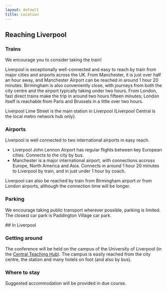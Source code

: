 ```yaml
---
layout: default
title: Location
---
```


<div class="row">
    <div class="col-md-6" markdown="1">

## Reaching Liverpool

### Trains
We encourage you to consider taking the train!

Liverpool is exceptionally well-connected and easy to reach by train from major cities and airports across the UK. From Manchester, it is just over half an hour away, and Manchester Airport can be reached in around 1 hour 20 minutes. Birmingham is also conveniently close, with journeys from both the city centre and the airport typically taking under two hours. From London, fast direct trains make the trip in around two hours fifteen minutes; London itself is reachable from Paris and Brussels in a little over two hours.

Liverpool Lime Street is the main station in Liverpool (Liverpool Central is the local metro network hub only).



### Airports

Liverpool is well connected to two international airports in easy reach.

- Liverpool John Lennon Airport has regular flights between key European cities. Connects to the city by bus.
- Manchester is a major international airport, with connections accross Europe, North America and Asia. Connects in around 1 hour 20 minutes to Liverpool by train, and in just under 1 hour by coach.

Liverpool can also be reached by train from Birmingham airport or from London airports, although the connection time will be longer.

### Parking 

We encourage taking public transport wherever possible, parking is limited. The closest car park is Paddington Village car park.

</div>
    <div class="col-md-6" markdown="1">
## In Liverpool

### Getting around

The conference will be held on the campus of the University of Liverpool (in the [Central Teaching Hub](https://www.liverpool.ac.uk/central-teaching-hub/)). The campus is easily reached from the city centre, the station and many hotels on foot (and also by bus). 

### Where to stay

Suggested accommodation will be provided in due course.
</div>
</div>
